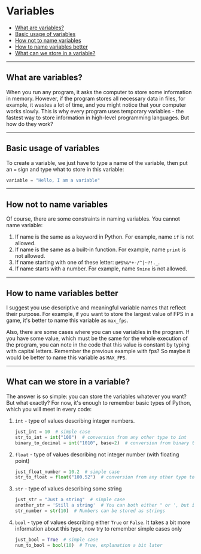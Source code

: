 # Variables #

- [What are variables?](#what-are-variables)
- [Basic usage of variables](#basic-usage-of-variables)
- [How not to name variables](#how-not-to-name-variables)
- [How to name variables better](#how-to-name-variables-better)
- [What can we store in a variable?](#what-can-we-store-in-a-variable)

---

## What are variables? ##

When you run any program, it asks the computer to store some information in memory. However, if the program stores all
necessary data in files, for example, it wastes a lot of time, and you might notice that your computer works slowly.
This is why every program uses temporary variables - the fastest way to store information in high-level programming
languages. But how do they work?

---

## Basic usage of variables ##

To create a variable, we just have to type a name of the variable, then put an `=` sign and type what to store in this
variable:

```python
variable = "Hello, I am a variable"
```
---
## How not to name variables ##
Of course, there are some constraints in naming variables. You cannot name variable:
1) If name is the same as a keyword in Python. For example, name `if` is not allowed.
2) If name is the same as a built-in function. For example, name `print` is not allowed.
3) If name starting with one of these letter: `@#$%&*+-/^|~?!._`.
4) If name starts with a number. For example, name `9nine` is not allowed.
---
## How to name variables better ##
I suggest you use descriptive and meaningful variable names that reflect their purpose.
For example, if you want to store the largest value of FPS in a game, it's better to name this variable as `max_fps`.

Also, there are some cases where you can use variables in the program. If you have some value, which must be the same
for the whole execution of the program, you can note in the code that this value is constant by typing with capital
letters. Remember the previous example with fps? So maybe it would be better to name this variable as `MAX_FPS`.

---
## What can we store in a variable? ##
The answer is so simple: you can store the variables whatever you want? But what exactly?
For now, it's enough to remember basic types of Python, which you will meet in every code:
1) `int` - type of values describing integer numbers.
    ```python
    just_int = 10  # simple case
    str_to_int = int("100")  # conversion from any other type to int
    binary_to_decimal = int("1010", base=2)  # conversion from binary to decimal (advanced knowledge)
    ```
2) `float` - type of values describing not integer number (with floating point)
    ```python
    just_float_number = 10.2  # simple case
    str_to_float = float("100.52")  # conversion from any other type to int
    ```
3) `str` - type of values describing some string
    ```python
    just_str = "Just a string"  # simple case
    another_str = 'Still a string'  # You can both either " or ', but it's better to use "
    str_number = str(10)  # Numbers can be stored as strings
    ```
4) `bool` - type of values describing either `True` or `False`. It takes a bit more information about this type, now
try to remember simple cases only
    ```python
    just_bool = True  # simple case
    num_to_bool = bool(10)  # True, explanation a bit later
    ```
